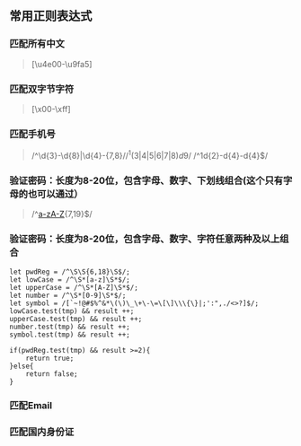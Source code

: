 ## 常用正则表达式

### 匹配所有中文

> 	[\u4e00-\u9fa5]

### 匹配双字节字符

> 	[\x00-\xff]

### 匹配手机号

> 	/^\d{3}-\d{8}|\d{4}-\{7,8}$/
> 	/^1(3|4|5|6|7|8)d{9}$/ 
> 	/^1d{2}-d{4}-d{4}$/ 

### 验证密码：长度为8-20位，包含字母、数字、下划线组合(这个只有字母的也可以通过）

> 	/^[a-zA-Z]([a-zA-Z]|\d|_){7,19}$/

### 验证密码：长度为8-20位，包含字母、数字、字符任意两种及以上组合

	let pwdReg = /^\S\S{6,18}\S$/;
	let lowCase = /^\S*[a-z]\S*$/;
	let upperCase = /^\S*[A-Z]\S*$/;
	let number = /^\S*[0-9]\S*$/;
	let symbol = /[`~!@#$%^&*\(\)\_\+\-\=\[\]\\\{\}|;':",./<>?]$/;
	lowCase.test(tmp) && result ++;
	upperCase.test(tmp) && result ++;
	number.test(tmp) && result ++;
	symbol.test(tmp) && result ++;
	
	if(pwdReg.test(tmp) && result >=2){
		return true;
	}else{
		return false;
	}

### 匹配Email




### 匹配国内身份证

